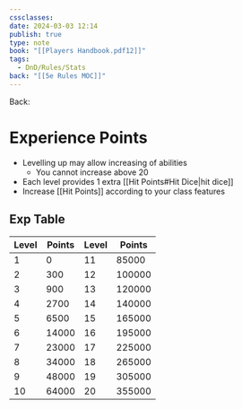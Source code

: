 ```yaml
---
cssclasses: 
date: 2024-03-03 12:14
publish: true
type: note
book: "[[Players Handbook.pdf12]]"
tags:
  - DnD/Rules/Stats
back: "[[5e Rules MOC]]"
---
```

Back: 
# Experience Points
- Levelling up may allow increasing of abilities
	- You cannot increase above 20
- Each level provides 1 extra [[Hit Points#Hit Dice|hit dice]]
- Increase [[Hit Points]] according to your class features

## Exp Table

| Level | Points | Level | Points |
| ----- | ------ | ----- | ------ |
| 1     | 0      | 11    | 85000  |
| 2     | 300    | 12    | 100000 |
| 3     | 900    | 13    | 120000 |
| 4     | 2700   | 14    | 140000 |
| 5     | 6500   | 15    | 165000 |
| 6     | 14000  | 16    | 195000 |
| 7     | 23000  | 17    | 225000 |
| 8     | 34000  | 18    | 265000 |
| 9     | 48000  | 19    | 305000 |
| 10    | 64000  | 20    | 355000 |

